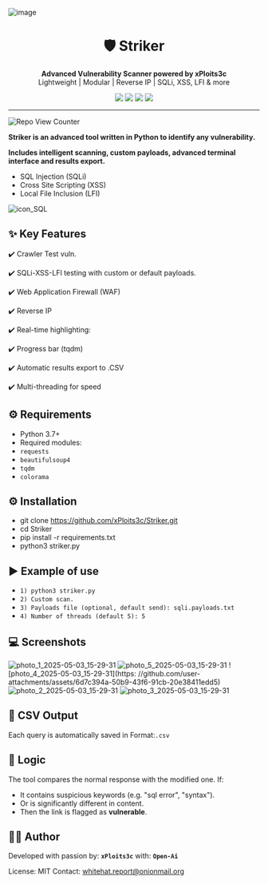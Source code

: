 ![image](https://github.com/user-attachments/assets/c5423940-3a46-4301-80c5-b15704a85d70)



<h1 align="center">🛡️ Striker</h1>
<p align="center">
  <strong>Advanced Vulnerability Scanner powered by xPloits3c</strong><br>
  Lightweight | Modular | Reverse IP | SQLi, XSS, LFI & more
</p>

<p align="center">
  <img src="https://img.shields.io/badge/status-active-success?style=flat-square" />
  <img src="https://img.shields.io/github/license/xPloits3c/GPTScanner?style=flat-square" />
  <img src="https://img.shields.io/github/stars/xPloits3c/GPTScanner?style=social" />
  <img src="https://img.shields.io/github/release/xPloits3c/GPTScanner" />
  
</p>

---
 ![Repo View Counter](https://profile-counter.glitch.me/GPTScanner/count.svg)

**Striker is an advanced tool written in Python to identify any vulnerability.**

**Includes intelligent scanning, custom payloads, advanced terminal interface and results export.**
+ SQL Injection (SQLi)
+ Cross Site Scripting (XSS)
+ Local File Inclusion (LFI)

![icon_SQL](https://github.com/user-attachments/assets/922b63de-9adf-44cd-9027-fd1aee6b22a2)

**✨ Key Features**
--------------------------
✔️ Crawler Test vuln.

✔️ SQLi-XSS-LFI testing with custom or default payloads.

✔️ Web Application Firewall (WAF)

✔️ Reverse IP

✔️ Real-time highlighting:

✔️ Progress bar (tqdm)

✔️ Automatic results export to .CSV

✔️ Multi-threading for speed

**⚙️ Requirements**
------------
- Python 3.7+
- Required modules:
- `requests`
- `beautifulsoup4`
- `tqdm`
- `colorama`

## ⚙️ Installation
+ git clone https://github.com/xPloits3c/Striker.git
+ cd Striker
+ pip install -r requirements.txt
+ python3 striker.py

**▶️ Example of use**
----------------
- `1) python3 striker.py`
- `2) Custom scan.`
- `3) Payloads file (optional, default send): sqli.payloads.txt`
- `4) Number of threads (default 5): 5`

**💻 Screenshots**
--------------------------
![photo_1_2025-05-03_15-29-31](https://github.com/user-attachments/assets/a8dd9565-c6e9-4420-87c3-fde6af8b4be8)
![photo_5_2025-05-03_15-29-31](https://github.com/user-attachments/assets/1b5b5b7e-fe19-4d24-8fd0-d0c914cdb28e)
![photo_4_2025-05-03_15-29-31](https: //github.com/user-attachments/assets/6d7c394a-50b9-43f6-91cb-20e38411edd5)
![photo_2_2025-05-03_15-29-31](https://github.com/user-attachments/assets/a2994e83-ca21-4925-bb1e-6bfaa868266e)
![photo_3_2025-05-03_15-29-31](https://github.com/user-attachments/assets/1957b754-32ae-4384-bb64-68d1d038a328)

**📝 CSV Output**
-------------
Each query is automatically saved in Format:`.csv`

**🧠 Logic**
---------
The tool compares the normal response with the modified one. If:
- It contains suspicious keywords (e.g. "sql error", "syntax").
- Or is significantly different in content.
- Then the link is flagged as **vulnerable**.

**👨‍💻 Author**
-----------
Developed with passion by: **`xPloits3c`** with: **`Open-Ai`**

License: MIT
Contact: whitehat.report@onionmail.org
